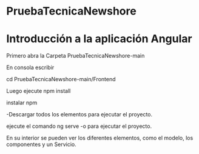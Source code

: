 # PruebaTecnicaNewshore

# Introducción a la aplicación Angular

Primero abra la Carpeta PruebaTecnicaNewshore-main

En consola escribir

cd PruebaTecnicaNewshore-main/Frontend

Luego ejecute npm install

instalar npm

-Descargar todos los elementos para ejecutar el proyecto.

ejecute el comando ng serve -o para ejecutar el proyecto.

En su interior se pueden ver los diferentes elementos, como el modelo, los componentes y un Servicio.
